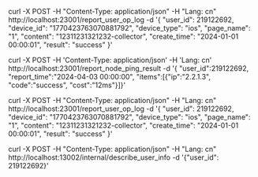 curl -X POST -H "Content-Type: application/json" -H "Lang: cn" http://localhost:23001/report_user_op_log -d '{
    "user_id": 219122692,
    "device_id": "1770423763070881792",
    "device_type": "ios",
    "page_name": "1",
    "content": "12311231321232-collector",
    "create_time": "2024-01-01 00:00:01",
    "result": "success"
}'


curl -X POST -H 'Content-Type: application/json' -H 'Lang: cn' http://localhost:23001/report_node_ping_result  -d '{
"user_id":219122692, "report_time":"2024-04-03 00:00:00", "items":[{"ip":"2.2.1.3", "code":"success", "cost":"12ms"}]}'

curl -X POST -H "Content-Type: application/json" -H "Lang: cn" http://localhost:23001/report_user_op_log -d '{
"user_id": 219122692,
"device_id": "1770423763070881792",
"device_type": "ios",
"page_name": "1",
"content": "12311231321232-collector",
"create_time": "2024-01-01 00:00:01",
"result": "success"
}'


curl -X POST -H "Content-Type: application/json" -H "Lang: cn" http://localhost:13002/internal/describe_user_info -d '{"user_id": 219122692}'